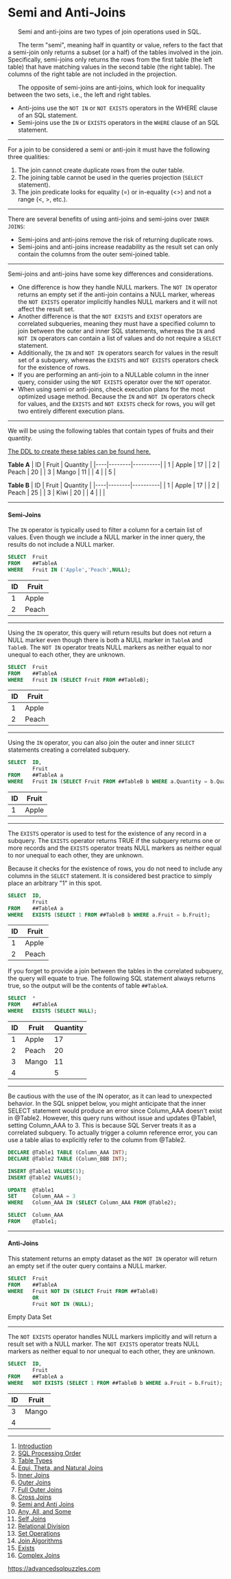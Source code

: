 # Semi and Anti-Joins

&nbsp;&nbsp;&nbsp;&nbsp;&nbsp;&nbsp;Semi and anti-joins are two types of join operations used in SQL.

&nbsp;&nbsp;&nbsp;&nbsp;&nbsp;&nbsp;The term "semi", meaning half in quantity or value, refers to the fact that a semi-join only returns a subset (or a half) of the tables involved in the join.  Specifically, semi-joins only returns the rows from the first table (the left table) that have matching values in the second table (the right table). The columns of the right table are not included in the projection.

&nbsp;&nbsp;&nbsp;&nbsp;&nbsp;&nbsp;The opposite of semi-joins are anti-joins, which look for inequality between the two sets, i.e., the left and right tables.

*  Anti-joins use the `NOT IN` or `NOT EXISTS` operators in the WHERE clause of an SQL statement.    
*  Semi-joins use the `IN` or `EXISTS` operators in the `WHERE` clause of an SQL statement.

---

For a join to be considered a semi or anti-join it must have the following three qualities:

1)	The join cannot create duplicate rows from the outer table.
2)	The joining table cannot be used in the queries projection (`SELECT` statement).
3)	The join predicate looks for equality (=) or in-equality (<>) and not a range (<, >, etc.).

---

There are several benefits of using anti-joins and semi-joins over `INNER JOINS`:

*  Semi-joins and anti-joins remove the risk of returning duplicate rows.
*  Semi-joins and anti-joins increase readability as the result set can only contain the columns from the outer semi-joined table.

---

Semi-joins and anti-joins have some key differences and considerations.

*  One difference is how they handle NULL markers. The `NOT IN` operator returns an empty set if the anti-join contains a NULL marker, whereas the `NOT EXISTS` operator implicitly handles NULL markers and it will not affect the result set.
*  Another difference is that the `NOT EXISTS` and `EXIST` operators are correlated subqueries, meaning they must have a specified column to join between the outer and inner SQL statements, whereas the `IN` and `NOT IN` operators can contain a list of values and do not require a `SELECT` statement.
*  Additionally, the `IN` and `NOT IN` operators search for values in the result set of a subquery, whereas the `EXISTS` and `NOT EXISTS` operators check for the existence of rows.
*  If you are performing an anti-join to a NULLable column in the inner query, consider using the `NOT EXISTS` operator over the `NOT` operator.
*  When using semi or anti-joins, check execution plans for the most optimized usage method.  Because the `IN` and `NOT IN` operators check for values, and the `EXISTS` and `NOT EXISTS` check for rows, you will get two entirely different execution plans.

----------------------------------------------------------------------------------------

We will be using the following tables that contain types of fruits and their quantity.  

[The DDL to create these tables can be found here.](Sample%20Data.md)

**Table A**
| ID | Fruit  | Quantity |
|----|--------|----------|
|  1 | Apple  |       17 |
|  2 | Peach  |       20 |
|  3 | Mango  |       11 |
|  4 | <NULL> |        5 |
  
**Table B**
| ID | Fruit  | Quantity |
|----|--------|----------|
|  1 | Apple  | 17       |
|  2 | Peach  | 25       |
|  3 | Kiwi   | 20       |
|  4 | <NULL> | <NULL>   |
        
----------------------------------------------------------------------------------------
        
#### Semi-Joins

The `IN` operator is typically used to filter a column for a certain list of values.  Even though we include a NULL marker in the inner query, the results do not include a NULL marker.

```sql
SELECT  Fruit
FROM    ##TableA
WHERE   Fruit IN ('Apple','Peach',NULL);
```

| ID | Fruit |
|----|-------|
|  1 | Apple |
|  2 | Peach |

----------------------------------------------------------------------------------------

Using the `IN` operator, this query will return results but does not return a NULL marker even though there is both a NULL marker in `TableA` and `TableB`.  The `NOT IN` operator treats NULL markers as neither equal to nor unequal to each other, they are unknown. 

```sql
SELECT  Fruit
FROM    ##TableA
WHERE   Fruit IN (SELECT Fruit FROM ##TableB);
```

| ID | Fruit |
|----|-------|
|  1 | Apple |
|  2 | Peach |

----------------------------------------------------------------------------------------

Using the `IN` operator, you can also join the outer and inner `SELECT` statements creating a correlated subquery.

```sql
SELECT  ID,
        Fruit
FROM    ##TableA a
WHERE   Fruit IN (SELECT Fruit FROM ##TableB b WHERE a.Quantity = b.Quantity);
```

| ID | Fruit |
|----|-------|
|  1 | Apple |

----------------------------------------------------------------------------------------

The `EXISTS` operator is used to test for the existence of any record in a subquery. The `EXISTS` operator returns TRUE if the subquery returns one or more records and the `EXISTS` operator treats NULL markers as neither equal to nor unequal to each other, they are unknown. 

Because it checks for the existence of rows, you do not need to include any columns in the `SELECT` statement. It is considered best practice to simply place an arbitrary "1" in this spot.

```sql
SELECT  ID,
        Fruit
FROM    ##TableA a 
WHERE   EXISTS (SELECT 1 FROM ##TableB b WHERE a.Fruit = b.Fruit);
```

| ID | Fruit |
|----|-------|
|  1 | Apple |
|  2 | Peach |

If you forget to provide a join between the tables in the correlated subquery, the query will equate to true.  The following SQL statement always returns true, so the output will be the contents of table `##TableA`.

```sql
SELECT  *
FROM    ##TableA
WHERE   EXISTS (SELECT NULL);
```

| ID | Fruit  | Quantity |
|----|--------|----------|
|  1 | Apple  |       17 |
|  2 | Peach  |       20 |
|  3 | Mango  |       11 |
|  4 | <NULL> |        5 |

 
----------------------------------------------------------------------------------------

Be cautious with the use of the IN operator, as it can lead to unexpected behavior. In the SQL snippet below, you might anticipate that the inner SELECT statement would produce an error since Column_AAA doesn't exist in @Table2. However, this query runs without issue and updates @Table1, setting Column_AAA to 3. This is because SQL Server treats it as a correlated subquery. To actually trigger a column reference error, you can use a table alias to explicitly refer to the column from @Table2.

```sql
DECLARE @Table1 TABLE (Column_AAA INT);
DECLARE @Table2 TABLE (Column_BBB INT);

INSERT @Table1 VALUES(1);
INSERT @Table2 VALUES();

UPDATE  @Table1
SET     Column_AAA = 3
WHERE   Column_AAA IN (SELECT Column_AAA FROM @Table2);

SELECT  Column_AAA
FROM    @Table1;
```

----------------------------------------------------------------------------------------

#### Anti-Joins

This statement returns an empty dataset as the `NOT IN` operator will return an empty set if the outer query contains a NULL marker.

```sql
SELECT  Fruit
FROM    ##TableA
WHERE   Fruit NOT IN (SELECT Fruit FROM ##TableB)
        OR
        Fruit NOT IN (NULL);
```
Empty Data Set

----------------------------------------------------------------------------------------

The `NOT EXISTS` operator handles NULL markers implicitly and will return a result set with a NULL marker.  The `NOT EXISTS` operator treats NULL markers as neither equal to nor unequal to each other, they are unknown. 

```sql
SELECT  ID,
        Fruit
FROM    ##TableA a
WHERE   NOT EXISTS (SELECT 1 FROM ##TableB b WHERE a.Fruit = b.Fruit);
```

| ID | Fruit  |
|----|--------|
|  3 | Mango  |
|  4 | <NULL> |

---------------------------------------------------------

1. [Introduction](01%20-%20Introduction.md)
2. [SQL Processing Order](02%20-%20SQL%20Query%20Processing%20Order.md)
3. [Table Types](03%20-%20Table%20Types.md)
4. [Equi, Theta, and Natural Joins](04%20-%20Equi%2C%20Theta%2C%20and%20Natural%20Joins.md)
5. [Inner Joins](05%20-%20Inner%20Join.md)
6. [Outer Joins](06%20-%20Outer%20Joins.md)
7. [Full Outer Joins](07%20-%20Full%20Outer%20Join.md)
8. [Cross Joins](08%20-%20Cross%20Join.md)
9. [Semi and Anti Joins](09%20-%20Semi%20and%20Anti%20Joins.md)
10. [Any, All, and Some](10%20-%20Any%2C%20All%2C%20and%20Some.md)
11. [Self Joins](11%20-%20Self%20Join.md)
12. [Relational Division](12%20-%20Relational%20Division.md)
13. [Set Operations](13%20-%20Set%20Operations.md)
14. [Join Algorithms](14%20-%20Join%20Algorithms.md)
15. [Exists](15%20-%20Exists.md)
16. [Complex Joins](16%20-%20Complex%20Joins.md)

https://advancedsqlpuzzles.com
